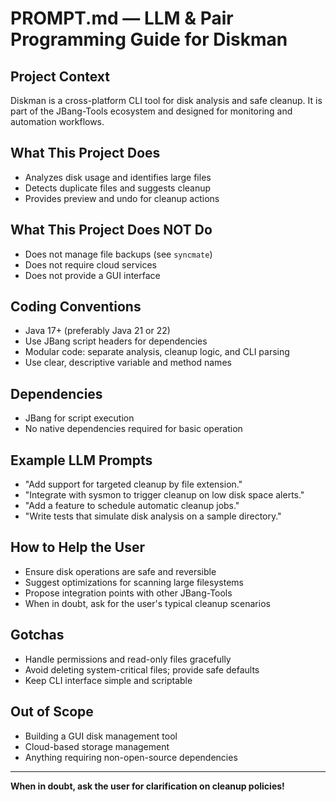 # PROMPT.md — LLM & Pair Programming Guide for Diskman

## Project Context

Diskman is a cross-platform CLI tool for disk analysis and safe cleanup. It is part of the JBang-Tools ecosystem and designed for monitoring and automation workflows.

## What This Project Does

- Analyzes disk usage and identifies large files
- Detects duplicate files and suggests cleanup
- Provides preview and undo for cleanup actions

## What This Project Does NOT Do

- Does not manage file backups (see `syncmate`)
- Does not require cloud services
- Does not provide a GUI interface

## Coding Conventions

- Java 17+ (preferably Java 21 or 22)
- Use JBang script headers for dependencies
- Modular code: separate analysis, cleanup logic, and CLI parsing
- Use clear, descriptive variable and method names

## Dependencies

- JBang for script execution
- No native dependencies required for basic operation

## Example LLM Prompts

- "Add support for targeted cleanup by file extension."
- "Integrate with sysmon to trigger cleanup on low disk space alerts."
- "Add a feature to schedule automatic cleanup jobs."
- "Write tests that simulate disk analysis on a sample directory."

## How to Help the User

- Ensure disk operations are safe and reversible
- Suggest optimizations for scanning large filesystems
- Propose integration points with other JBang-Tools
- When in doubt, ask for the user's typical cleanup scenarios

## Gotchas

- Handle permissions and read-only files gracefully
- Avoid deleting system-critical files; provide safe defaults
- Keep CLI interface simple and scriptable

## Out of Scope

- Building a GUI disk management tool
- Cloud-based storage management
- Anything requiring non-open-source dependencies

---

**When in doubt, ask the user for clarification on cleanup policies!** 